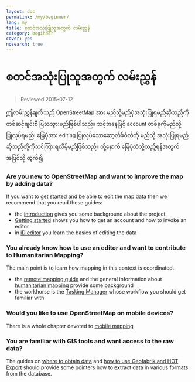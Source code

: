 ```yaml
---
layout: doc
permalink: /my/beginner/
lang: my
title: စတင်အသုံးပြုသူအတွက် လမ်းညွှန်
category: beginner
cover: yes
nosearch: true
---
```


စတင်အသုံးပြုသူအတွက် လမ်းညွှန်
================

> Reviewed 2015-07-12  

ဤလမ်းညွှန်ချက်သည် OpenStreetMap အား မည်သို့မည်ပုံအသုံးပြုရမည်ဆိုသည်ကို တစ်ဆင့်ချင်းစီ ပြသသွားမည်ဖြစ်ပါသည်။ သင့်အနေဖြင့်  account တစ်ခုကိုမည်သို့ပြုလုပ်ရမည်၊ မြေပုံအား editing ပြုလုပ်သောဆော့လ်ဖ်ဝဲလ်ကို မည်သို့ အသုံးပြုရမည် ဆိုသည်တို့ကိုသင်ကြားရလိမ့်မည်ဖြစ်သည်။ ထို့နောက် မြေပုံထဲသို့ထည့်ရန်အတွက် အပြင်သို့ ထွက်၍ 

### Are you new to OpenStreetMap and want to improve the map by adding data?

If you want to get started and be able to edit the map data then we recommend that you read these guides:
- the [introduction](/en/beginner/introduction/) gives you some background about the project
- [Getting started](/en/beginner/start-osm/) shows you how to get an account and how to invoke an editor
- in [iD editor](/en/beginner/id-editor/) you learn the basics of editing the data


### You already know how to use an editor and want to contribute to Humanitarian Mapping?

The main point is to learn how mapping in this context is coordinated.
- the [remote mapping guide](/en/coordination/HOT-Remote-Response-Guide/) and the general information about [humanitarian mapping](/en/coordination/humanitarian/) provide some background
- the workhorse is the [Tasking Manager](/en/coordination/tasking-manager3/) whose workflow you should get familiar with

### Would you like to use OpenStreetMap on mobile devices?

There is a whole chapter devoted to [mobile mapping](/en/mobile-mapping/)


### You are familiar with GIS tools and want access to the raw data?

The guides on [where to obtain data](/en/osm-data/getting-data/) and [how to use Geofabrik and HOT Export](/en/osm-data/geofabrik-and-hot-export/) should provide some pointers how to extract data in various formats from the database.